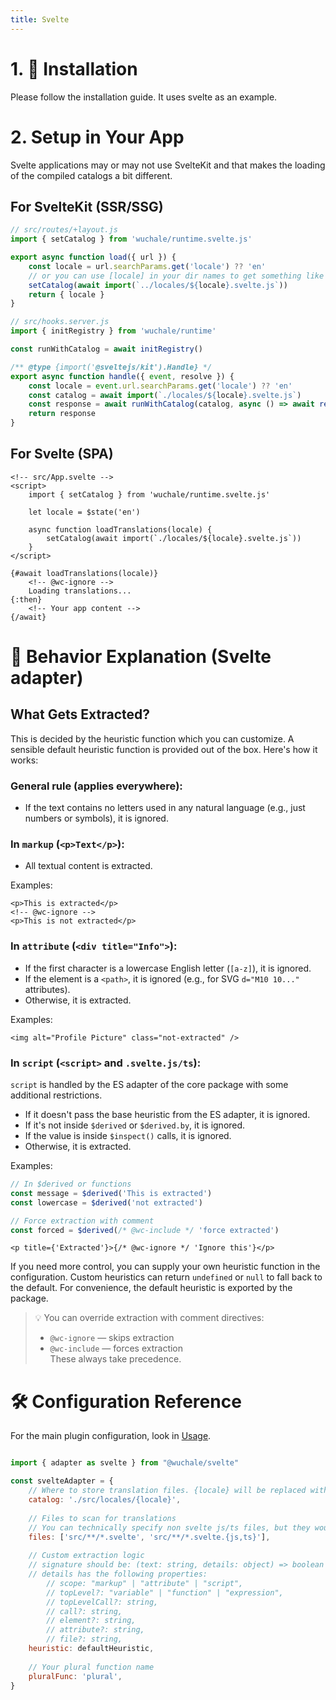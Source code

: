 ```yaml
---
title: Svelte
---
```


# 1. 🚀 Installation

Please follow the installation guide. It uses svelte as an example.

# 2. Setup in Your App

Svelte applications may or may not use SvelteKit and that makes the loading of the compiled catalogs a bit different.

## For SvelteKit (SSR/SSG)

```typescript
// src/routes/+layout.js
import { setCatalog } from 'wuchale/runtime.svelte.js'

export async function load({ url }) {
    const locale = url.searchParams.get('locale') ?? 'en'
    // or you can use [locale] in your dir names to get something like /en/path as params here
    setCatalog(await import(`../locales/${locale}.svelte.js`))
    return { locale }
}
```

```typescript
// src/hooks.server.js
import { initRegistry } from 'wuchale/runtime'

const runWithCatalog = await initRegistry()

/** @type {import('@sveltejs/kit').Handle} */
export async function handle({ event, resolve }) {
    const locale = event.url.searchParams.get('locale') ?? 'en'
    const catalog = await import(`./locales/${locale}.svelte.js`)
    const response = await runWithCatalog(catalog, async () => await resolve(event))
	return response
}
```

## For Svelte (SPA)

```svelte
<!-- src/App.svelte -->
<script>
    import { setCatalog } from 'wuchale/runtime.svelte.js'
    
    let locale = $state('en')
    
    async function loadTranslations(locale) {
        setCatalog(await import(`./locales/${locale}.svelte.js`))
    }
</script>

{#await loadTranslations(locale)}
    <!-- @wc-ignore -->
    Loading translations...
{:then}
    <!-- Your app content -->
{/await}
```

# 🧠 Behavior Explanation (Svelte adapter)

## What Gets Extracted?

This is decided by the heuristic function which you can customize. A sensible
default heuristic function is provided out of the box. Here's how it works:

### General rule (applies everywhere):
- If the text contains no letters used in any natural language (e.g., just numbers or symbols), it is ignored.

### In `markup` (`<p>Text</p>`):
- All textual content is extracted.

Examples:

```svelte
<p>This is extracted</p>
<!-- @wc-ignore -->
<p>This is not extracted</p>
```

### In `attribute` (`<div title="Info">`):
- If the first character is a lowercase English letter (`[a-z]`), it is ignored.
- If the element is a `<path>`, it is ignored (e.g., for SVG `d="M10 10..."` attributes).
- Otherwise, it is extracted.

Examples:

```svelte
<img alt="Profile Picture" class="not-extracted" />
```

### In `script` (`<script>` and `.svelte.js/ts`):

`script` is handled by the ES adapter of the core package with some additional restrictions.
- If it doesn't pass the base heuristic from the ES adapter, it is ignored.
- If it's not inside `$derived` or `$derived.by`, it is ignored.
- If the value is inside `$inspect()` calls, it is ignored.
- Otherwise, it is extracted.

Examples:

```javascript
// In $derived or functions
const message = $derived('This is extracted')
const lowercase = $derived('not extracted')

// Force extraction with comment
const forced = $derived(/* @wc-include */ 'force extracted')
```
```svelte
<p title={'Extracted'}>{/* @wc-ignore */ 'Ignore this'}</p>
```

If you need more control, you can supply your own heuristic function in the
configuration. Custom heuristics can return `undefined` or `null` to fall back
to the default. For convenience, the default heuristic is exported by the
package.

> 💡 You can override extraction with comment directives:
> - `@wc-ignore` — skips extraction
> - `@wc-include` — forces extraction  
> These always take precedence.

# 🛠️ Configuration Reference

For the main plugin configuration, look in [Usage](/usage).

```javascript

import { adapter as svelte } from "@wuchale/svelte"

const svelteAdapter = {
    // Where to store translation files. {locale} will be replaced with the respective locale.
    catalog: './src/locales/{locale}',
    
    // Files to scan for translations
    // You can technically specify non svelte js/ts files, but they would not be reactive
    files: ['src/**/*.svelte', 'src/**/*.svelte.{js,ts}'],
    
    // Custom extraction logic
    // signature should be: (text: string, details: object) => boolean | undefined
    // details has the following properties:
        // scope: "markup" | "attribute" | "script",
        // topLevel?: "variable" | "function" | "expression",
        // topLevelCall?: string,
        // call?: string,
        // element?: string,
        // attribute?: string,
        // file?: string,
    heuristic: defaultHeuristic,
    
    // Your plural function name
    pluralFunc: 'plural',
}
```

